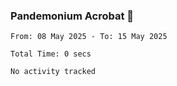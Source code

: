 ### Pandemonium Acrobat 🤸

<!--START_SECTION:waka-->

```all_time
From: 08 May 2025 - To: 15 May 2025

Total Time: 0 secs

No activity tracked
```

<!--END_SECTION:waka-->
